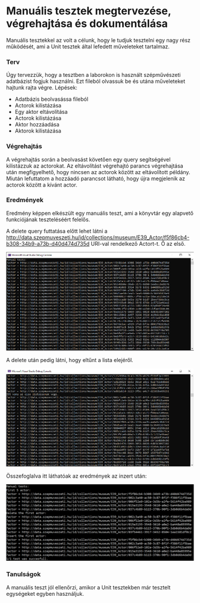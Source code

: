 # Manuális tesztek megtervezése, végrehajtása és dokumentálása

Manuális tesztekkel az volt a célunk, hogy le tudjuk tesztelni egy nagy rész működését, ami a Unit tesztek által lefedett műveleteket tartalmaz.

### Terv

Úgy tervezzük, hogy a tesztben a laborokon is használt szépművészeti adatbázist fogjuk használni. Ezt fileból olvassuk be és utána műveleteket hajtunk rajta végre.
Lépések:
- Adatbázis beolvasássa fileból
- Actorok kilistázása
- Egy aktor eltávolítása
- Actorok kilistázása
- Aktor hozzáadása
- Aktorok kilistázása

### Végrehajtás

A végrehajtás során a beolvasást követően egy query segítségével kilistázzuk az actorokat. Az eltávolítást végrehajtó parancs végrehajtása után megfigyelhető, hogy nincsen az actorok között az eltávolított példány. Miután lefuttatom a hozzáadó parancsot látható, hogy újra megjelenik az actorok között a kívánt actor.

### Eredmények

Eredmény képpen elkészült egy manuális teszt, ami a könyvtár egy alapvető funkciójának teszteléséért felelős.

A delete query futtatása előtt lehet látni a http://data.szepmuveszeti.hu/id/collections/museum/E39_Actor/f5f86cb4-b308-34b9-a73b-d40d474d735d URI-val rendelkező Actort-t. Ő az első.

![](before_delete.png)

A delete után pedig látni, hogy eltűnt a lista elejéről.

![](after_delete.png)

Összefoglalva itt láthatóak az eredmények az inzert után:

![](manual_test_sum.png)

### Tanulságok

A manuális teszt jól ellenőrzi, amikor a Unit tesztekben már tesztelt egységeket egyben használjuk.